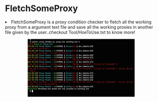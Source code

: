# FletchSomeProxy



<li>FletchSomeProxy is a proxy condition checker to fletch all the working proxy
from a argument text file and save all the
working proxies in another file given by the user..checkout Tool/HoeToUse.txt to
know more! </li>

<p align="center">
  <img src="https://github.com/aritrasa45/FletchSomeProxy/blob/main/Img.jpg" height="190px"/>
</p>
